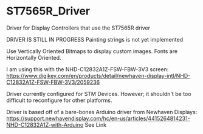 # ST7565R_Driver
Driver for Display Controllers that use the ST7565R driver

DRIVER IS STILL IN PROGRESS
Painting strings is not yet implemented

Use Vertically Oriented Bitmaps to display custom images. 
Fonts are Horizontally Oriented. 

I am using this with the NHD-C12832A1Z-FSW-FBW-3V3 screen:
https://www.digikey.com/en/products/detail/newhaven-display-intl/NHD-C12832A1Z-FSW-FBW-3V3/2059236

Driver currently configured for STM Devices.
However; it shouldn't be too difficult to reconfigure for other platforms.

Driver is based off of a bare-bones Arduino driver from Newhaven Displays:
https://support.newhavendisplay.com/hc/en-us/articles/4415264814231-NHD-C12832A1Z-with-Arduino
See Link







